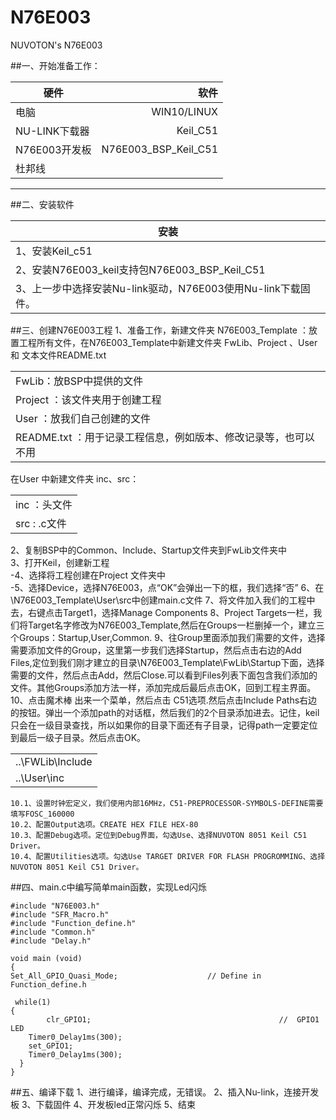 # N76E003
NUVOTON's N76E003


##一、开始准备工作：

| 硬件      | 软件 |
| --------- | -----:|
| 电脑  | WIN10/LINUX|
| NU-LINK下载器     |  Keil_C51 |
| N76E003开发板      |    N76E003_BSP_Keil_C51 |
| 杜邦线     |      |

----

##二、安装软件

| 安装      | 
| --------- | 
| 1、安装Keil_c51 | 
| 2、安装N76E003_keil支持包N76E003_BSP_Keil_C51     |
| 3、上一步中选择安装Nu-link驱动，N76E003使用Nu-link下载固件。     |  
    
##三、创建N76E003工程
1、准备工作，新建文件夹 N76E003_Template ：放置工程所有文件，在N76E003_Template中新建文件夹 FwLib、Project 、User 和 文本文件README.txt


|        | 
| --------- | 
| FwLib：放BSP中提供的文件 | 
|Project ：该文件夹用于创建工程     |
| User ：放我们自己创建的文件     |  
|README.txt ：用于记录工程信息，例如版本、修改记录等，也可以不用|
    
在User 中新建文件夹 inc、src：

|        | 
| --------- | 
| inc ：头文件| 
|src : 	.c文件    |


2、复制BSP中的Common、Include、Startup文件夹到FwLib文件夹中  
3、打开Keil，创建新工程  
-4、选择将工程创建在Project 文件夹中  
-5、选择Device，选择N76E003，点“OK”会弹出一下的框，我们选择“否”
6、在\N76E003_Template\User\src中创建main.c文件
7、将文件加入我们的工程中去，右键点击Target1，选择Manage Components
8、Project Targets一栏，我们将Target名字修改为N76E003_Template,然后在Groups一栏删掉一个，建立三个Groups：Startup,User,Common.
9、往Group里面添加我们需要的文件，选择需要添加文件的Group，这里第一步我们选择Startup，然后点击右边的Add Files,定位到我们刚才建立的目录\N76E003_Template\FwLib\Startup下面，选择需要的文件，然后点击Add，然后Close.可以看到Files列表下面包含我们添加的文件。其他Groups添加方法一样，添加完成后最后点击OK，回到工程主界面。
10、点击魔术棒
    出来一个菜单，然后点击 C51选项.然后点击Include Paths右边的按钮。弹出一个添加path的对话框，然后我们的2个目录添加进去。记住，keil只会在一级目录查找，所以如果你的目录下面还有子目录，记得path一定要定位到最后一级子目录。然后点击OK。

|        | 
| --------- | 
|..\FWLib\Include| 
|..\User\inc|
	10.1、设置时钟宏定义，我们使用内部16MHz，C51-PREPROCESSOR-SYMBOLS-DEFINE需要填写FOSC_160000
	10.2、配置Output选项。CREATE HEX FILE HEX-80
	10.3、配置Debug选项。定位到Debug界面，勾选Use、选择NUVOTON 8051 Keil C51 Driver。
	10.4、配置Utilities选项。勾选Use TARGET DRIVER FOR FLASH PROGROMMING、选择NUVOTON 8051 Keil C51 Driver。
	
##四、main.c中编写简单main函数，实现Led闪烁
    
    #include "N76E003.h"
	#include "SFR_Macro.h"
	#include "Function_define.h"
	#include "Common.h"
	#include "Delay.h"
 
	void main (void) 
	{
	Set_All_GPIO_Quasi_Mode;					// Define in Function_define.h
	
 	 while(1)
  	{
			clr_GPIO1;											//  GPIO1 LED 
		Timer0_Delay1ms(300);
		set_GPIO1;	
		Timer0_Delay1ms(300);
	  }
	}  
    

##五、编译下载
1、进行编译，编译完成，无错误。
2、插入Nu-link，连接开发板
3、下载固件
4、开发板led正常闪烁
5、结束

